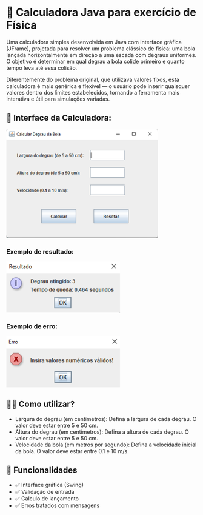 # 🧮 Calculadora Java para exercício de Física

Uma calculadora simples desenvolvida em Java com interface gráfica (JFrame), projetada para resolver um problema clássico de física: uma bola lançada horizontalmente em direção a uma escada com degraus uniformes. O objetivo é determinar em qual degrau a bola colide primeiro e quanto tempo leva até essa colisão.

Diferentemente do problema original, que utilizava valores fixos, esta calculadora é mais genérica e flexível — o usuário pode inserir quaisquer valores dentro dos limites estabelecidos, tornando a ferramenta mais interativa e útil para simulações variadas.

## 📸 Interface da Calculadora: 

<img src="/interface.png" alt="Calculadora em funcionamento" width="400"/>

<h3 align="left">Exemplo de resultado:</h3>

<img src="/resultado.png" alt="Calculadora em funcionamento" width="300"/>

<h3 align="left">Exemplo de erro:</h3>

<img src="/erro.png" alt="Calculadora em funcionamento" width="300"/>

## 🧑‍💻 Como utilizar?

- Largura do degrau (em centímetros): Defina a largura de cada degrau. O valor deve estar entre 5 e 50 cm.
- Altura do degrau (em centímetros): Defina a altura de cada degrau. O valor deve estar entre 5 e 50 cm.
- Velocidade da bola (em metros por segundo): Defina a velocidade inicial da bola. O valor deve estar entre 0.1 e 10 m/s.

## 🚀 Funcionalidades

- ✅ Interface gráfica (Swing)
- ✅ Validação de entrada
- ✅ Calculo de lançamento
- ✅ Erros tratados com mensagens
